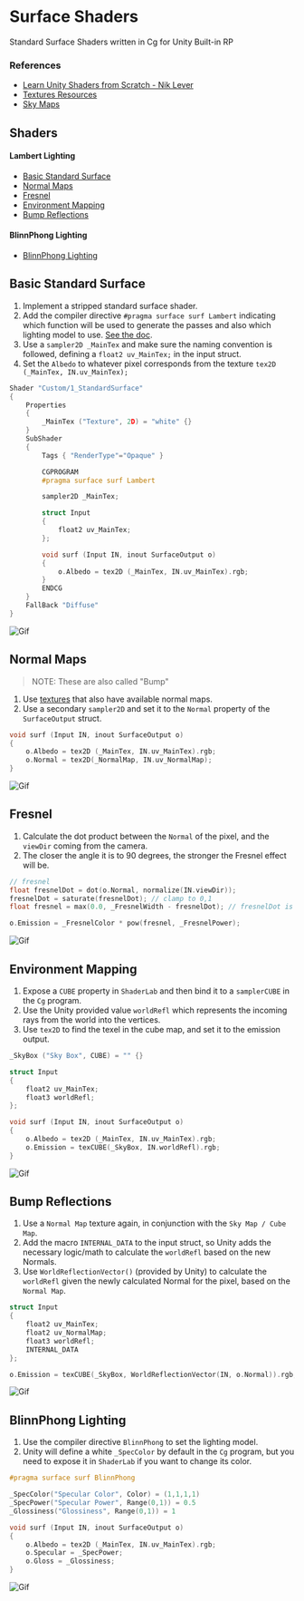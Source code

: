 # Surface Shaders

Standard Surface Shaders written in Cg for Unity Built-in RP

### References

- [Learn Unity Shaders from Scratch - Nik Lever](https://www.udemy.com/course/learn-unity-shaders-from-scratch)
- [Textures Resources](https://3dtextures.me)
- [Sky Maps](https://assetstore.unity.com/packages/2d/textures-materials/sky/free-real-skies-87740)

## Shaders

#### Lambert Lighting

- [Basic Standard Surface](#basic-standard-surface)
- [Normal Maps](#normal-maps)
- [Fresnel](#fresnel)
- [Environment Mapping](#environment-mapping)
- [Bump Reflections](#bump-reflections)

#### BlinnPhong Lighting

- [BlinnPhong Lighting](#blinn-phong)

## Basic Standard Surface

1. Implement a stripped standard surface shader.
1. Add the compiler directive `#pragma surface surf Lambert` indicating which function will be used to generate the passes and also which lighting model to use. [See the doc](https://docs.unity3d.com/Manual/SL-SurfaceShaders.html).
1. Use a `sampler2D _MainTex` and make sure the naming convention is followed, defining a `float2 uv_MainTex;` in the input struct.
1. Set the `Albedo` to whatever pixel corresponds from the texture `tex2D (_MainTex, IN.uv_MainTex);`

```c
Shader "Custom/1_StandardSurface"
{
    Properties
    {
        _MainTex ("Texture", 2D) = "white" {}
    }
    SubShader
    {
        Tags { "RenderType"="Opaque" }

        CGPROGRAM
        #pragma surface surf Lambert

        sampler2D _MainTex;

        struct Input
        {
            float2 uv_MainTex;
        };

        void surf (Input IN, inout SurfaceOutput o)
        {
            o.Albedo = tex2D (_MainTex, IN.uv_MainTex).rgb;
        }
        ENDCG
    }
    FallBack "Diffuse"
}
```

![Gif](./docs/1.gif)

## Normal Maps

> NOTE: These are also called "Bump"

1. Use [textures](https://3dtextures.me/2018/10/09/blocks-001/) that also have available normal maps.
1. Use a secondary `sampler2D` and set it to the `Normal` property of the `SurfaceOutput` struct.

```c
void surf (Input IN, inout SurfaceOutput o)
{
    o.Albedo = tex2D (_MainTex, IN.uv_MainTex).rgb;
    o.Normal = tex2D(_NormalMap, IN.uv_NormalMap);
}
```

![Gif](./docs/2.gif)

## Fresnel

1. Calculate the dot product between the `Normal` of the pixel, and the `viewDir` coming from the camera.
1. The closer the angle it is to 90 degrees, the stronger the Fresnel effect will be.

```c
// fresnel
float fresnelDot = dot(o.Normal, normalize(IN.viewDir));
fresnelDot = saturate(fresnelDot); // clamp to 0,1
float fresnel = max(0.0, _FresnelWidth - fresnelDot); // fresnelDot is zero when normal is 90 deg angle from view dir

o.Emission = _FresnelColor * pow(fresnel, _FresnelPower);
```

![Gif](./docs/3.gif)

## Environment Mapping

1. Expose a `CUBE` property in `ShaderLab` and then bind it to a `samplerCUBE` in the `Cg` program.
1. Use the Unity provided value `worldRefl` which represents the incoming rays from the world into the vertices.
1. Use `tex2D` to find the texel in the cube map, and set it to the emission output.

```c
_SkyBox ("Sky Box", CUBE) = "" {}
```

```c
struct Input
{
    float2 uv_MainTex;
    float3 worldRefl;
};

void surf (Input IN, inout SurfaceOutput o)
{
    o.Albedo = tex2D (_MainTex, IN.uv_MainTex).rgb;
    o.Emission = texCUBE(_SkyBox, IN.worldRefl).rgb;
}
```

![Gif](./docs/4.gif)

## Bump Reflections

1. Use a `Normal Map` texture again, in conjunction with the `Sky Map / Cube Map`.
1. Add the macro `INTERNAL_DATA` to the input struct, so Unity adds the necessary logic/math to calculate the `worldRefl` based on the new Normals.
1. Use `WorldReflectionVector()` (provided by Unity) to calculate the `worldRefl` given the newly calculated Normal for the pixel, based on the `Normal Map`.

```c
struct Input
{
    float2 uv_MainTex;
    float2 uv_NormalMap;
    float3 worldRefl;
    INTERNAL_DATA
};
```

```c
o.Emission = texCUBE(_SkyBox, WorldReflectionVector(IN, o.Normal)).rgb;
```

![Gif](./docs/5.gif)

## BlinnPhong Lighting

1. Use the compiler directive `BlinnPhong` to set the lighting model.
1. Unity will define a white `_SpecColor` by default in the `Cg` program, but you need to expose it in `ShaderLab` if you want to change its color.

```c
#pragma surface surf BlinnPhong
```

```c
_SpecColor("Specular Color", Color) = (1,1,1,1)
_SpecPower("Specular Power", Range(0,1)) = 0.5
_Glossiness("Glossiness", Range(0,1)) = 1
```

```c
void surf (Input IN, inout SurfaceOutput o)
{
    o.Albedo = tex2D (_MainTex, IN.uv_MainTex).rgb;
    o.Specular = _SpecPower;
    o.Gloss = _Glossiness;
}
```

![Gif](./docs/6.gif)
